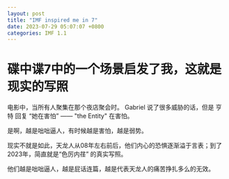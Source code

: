 ```yaml
---
layout: post
title: "IMF inspired me in 7"
date: 2023-07-29 05:07:07 +0800
categories: IMF 1.1
---
```


# 碟中谍7中的一个场景启发了我，这就是现实的写照

电影中，当所有人聚集在那个夜店聚会时。 Gabriel 说了很多威胁的话，但是 亨特 回复 “她在害怕” ——  "the Entity" 在害怕。

是啊，越是咄咄逼人，有时候越是害怕，越是弱势。

现实不就是如此，天龙人从08年左右前后，他们内心的恐惧逐渐溢于言表；到了2023年，简直就是“色厉内荏” 的真实写照。

他们越是咄咄逼人，越是屁话连篇，越是代表天龙人的痛苦挣扎多么的无效。
